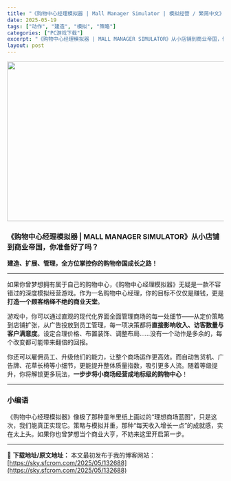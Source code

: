 ```yaml
---
title: "《购物中心经理模拟器 | Mall Manager Simulator | 模拟经营 / 繁简中文》模拟+建造双满足丨商业帝国从零开始！"
date: 2025-05-19
tags: ["动作", "建造", "模拟", "策略"]
categories: ["PC游戏下载"]
excerpt: "《购物中心经理模拟器 | MALL MANAGER SIMULATOR》从小店铺到商业帝国，你准备好了吗？ 建造、扩展、管理，全方位掌控你的购物帝国成长之路！ 如果你曾梦想拥有属于自己的购物中心，《购物中心经理模拟器》无疑是一款不容错过的深度模拟经营游戏。作为一名购物中心经理，你的目标不仅仅是赚钱，&hellip;"
layout: post
---
```


<img class="aligncenter size-full wp-image-132689" src="https://sky.sfcrom.com/wp-content/uploads/2025/05/2025051910134347.webp" alt="" width="660" height="370" />
<h3 class="" data-start="0" data-end="63"><strong data-start="4" data-end="61">《购物中心经理模拟器 | MALL MANAGER SIMULATOR》从小店铺到商业帝国，你准备好了吗？</strong></h3>
<p class="" data-start="64" data-end="93"><strong data-start="64" data-end="93">建造、扩展、管理，全方位掌控你的购物帝国成长之路！</strong></p>


<hr class="" data-start="95" data-end="98" />
<p class="" data-start="100" data-end="192">如果你曾梦想拥有属于自己的购物中心，《购物中心经理模拟器》无疑是一款不容错过的深度模拟经营游戏。作为一名购物中心经理，你的目标不仅仅是赚钱，更是<strong data-start="172" data-end="191">打造一个顾客络绎不绝的商业天堂</strong>。</p>
<p class="" data-start="194" data-end="320">游戏中，你可以通过直观的现代化界面全面管理商场的每一处细节——从定价策略到店铺扩张，从广告投放到员工管理，每一项决策都将<strong data-start="254" data-end="275">直接影响收入、访客数量与客户满意度</strong>。设定合理价格、布置装饰、调整布局……没有一个动作是多余的，每个改变都可能带来翻倍的回报。</p>
<p class="" data-start="322" data-end="427">你还可以雇佣员工、升级他们的能力，让整个商场运作更高效。而自动售货机、广告牌、花草长椅等小细节，更能提升整体质量指数，吸引更多人流。随着等级提升，你将解锁更多玩法，<strong data-start="404" data-end="426">一步步将小商场经营成地标级的购物中心</strong>！</p>


<hr class="" data-start="429" data-end="432" />

<h3 class="" data-start="434" data-end="445"><strong data-start="438" data-end="445">小编语</strong></h3>
<p class="" data-start="447" data-end="550">《购物中心经理模拟器》像极了那种童年里纸上画过的“理想商场蓝图”，只是这次，我们能真正实现它。策略与模拟并重，那种“每天收入增长一点”的成就感，实在太上头。如果你也曾梦想当个商业大亨，不妨来这里开启第一步。</p>

---
📖 **下载地址/原文地址：** 本文最初发布于我的博客网站：[https://sky.sfcrom.com/2025/05/132688](https://sky.sfcrom.com/2025/05/132688)
